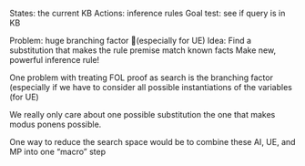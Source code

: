 ﻿States: the current KB
Actions: inference rules
Goal test: see if query is in KB

Problem: huge branching factor (especially for UE)
Idea: Find a substitution that makes the rule premise match known facts
Make new, powerful inference rule!


One problem with treating FOL proof as search is the branching factor (especially if we have to consider all possible instantiations of the variables (for UE)

We really only care about one possible substitution the one that makes modus ponens possible.

One way to reduce the search space would be to combine these AI, UE, and MP into one “macro” step
